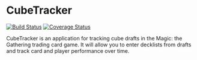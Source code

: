 # CubeTracker

[![Build Status](https://travis-ci.org/sandorw/cubetracker.svg?branch=develop)](https://travis-ci.org/sandorw/cubetracker)
[![Coverage Status](https://coveralls.io/repos/github/sandorw/cubetracker/badge.svg?branch=develop)](https://coveralls.io/github/sandorw/cubetracker?branch=develop)

CubeTracker is an application for tracking cube drafts in the Magic: the Gathering trading card game. It will allow you to enter decklists from drafts and track card and player performance over time.

